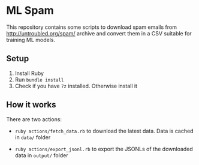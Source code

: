 # ML Spam

This repository contains some scripts to download spam emails from http://untroubled.org/spam/ archive and convert them in a CSV suitable for training ML models.

## Setup

1. Install Ruby
2. Run `bundle install`
3. Check if you have `7z` installed. Otherwise install it

## How it works

There are two actions:

- `ruby actions/fetch_data.rb` to download the latest data. Data is cached in `data/` folder

- `ruby actions/export_jsonl.rb` to export the JSONLs of the downloaded data in `output/` folder

